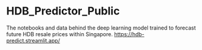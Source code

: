# HDB_Predictor_Public
The notebooks and data behind the deep learning model trained to forecast future HDB resale prices within Singapore. https://hdb-predict.streamlit.app/
